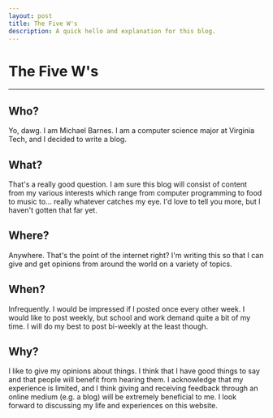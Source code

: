 ```yaml
---
layout: post
title: The Five W's
description: A quick hello and explanation for this blog.
---
```

The Five W's
============
***
Who?
----
Yo, dawg. I am Michael Barnes. I am a computer science major at Virginia Tech, and I decided to write a blog.

What?
-----
That's a really good question. I am sure this blog will consist of content from my various interests which range from computer programming to food to music to... really whatever catches my eye. I'd love to tell you more, but I haven't gotten that far yet.

Where?
------
Anywhere. That's the point of the internet right? I'm writing this so that I can give and get opinions from around the world on a variety of topics.

When?
-----
Infrequently. I would be impressed if I posted once every other week. I would like to post weekly, but school and work demand quite a bit of my time. I will do my best to post bi-weekly at the least though.

Why?
----
I like to give my opinions about things. I think that I have good things to say and that people will benefit from hearing them. I acknowledge that my experience is limited, and I think giving and receiving feedback through an online medium (e.g. a blog) will be extremely beneficial to me. I look forward to discussing my life and experiences on this website.